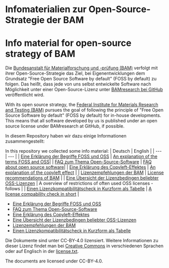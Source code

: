 # Infomaterialien zur Open-Source-Strategie der BAM
# Info material for open-source strategy of BAM

Die [Bundesanstalt für Materialforschung und -prüfung (BAM)](https://www.bam.de)
verfolgt mit ihrer Open-Source-Strategie das Ziel, bei Eigenentwicklungen dem
Grundsatz "Free Open Source Software by default" (FOSS by default) zu folgen.
Das heißt, dass jede von uns selbst entwickelte Software nach Möglichkeit unter einer
Open-Source-Lizenz unter [BAMresearch bei GitHub](https://github.com/BAMresearch)
veröffentlicht wird.

With its open source strategy, the [Federal Institute for Materials Research and Testing (BAM)](https://www.bam.de) pursues the goal of following the principle of "Free Open Source Software by default" (FOSS by default) for in-house developments.
This means that all software developed by us is published under an open source license under BAMresearch at GitHub, if possible.

In diesem Repository haben wir dazu einige Informationen zusammengestellt:

In this repository we collected some info material:
| Deutsch | English |
| --- | --- |
| [Eine Erklärung der Begriffe FOSS und OSS](Erklärung_OSS.pdf) | [An explanation of the terms FOSS and OSS](Term_OSS_FOSS.pdf)|
| [FAQ zum Thema Open-Source-Software](FAQ_OSS.pdf) | [FAQ about open source software](FAQ_OSS_en.pdf)|
| [Eine Erklärung des Copyleft-Effektes](Copyleft_Effekt.pdf) | [An explanation of the copyleft effect](Copyleft_Effect.pdf) |
| [Lizenzempfehlungen der BAM](OSS_Lizenzen_Empfehlungen.pdf) | [License recommendations of BAM](OSS_license_recommendations.pdf) |
| [Eine Übersicht der Lizenzbedingen beliebter OSS-Lizenzen](Lizenzen_beliebtesten_OSS.pdf) | A overview of restrictions of often used OSS licenses - follows |
| [Einen Lizenzkompatibilitätscheck in Kurzform als Tabelle](Kompatibilitätscheck.pdf) | [A license compability check in short](License_compability_check_table.pdf) |







- [Eine Erklärung der Begriffe FOSS und OSS](Erklärung_OSS.pdf)
- [FAQ zum Thema Open-Source-Software](FAQ_OSS.pdf)
- [Eine Erklärung des Copyleft-Effektes](Copyleft_Effekt.pdf)
- [Eine Übersicht der Lizenzbedingen beliebter OSS-Lizenzen](Lizenzen_beliebtesten_OSS.pdf)
- [Lizenzempfehlungen der BAM](OSS_Lizenzen_Empfehlungen.pdf)
- [Einen Lizenzkompatibilitätscheck in Kurzform als Tabelle](Kompatibilitätscheck.pdf)

Die Dokumente sind unter CC-BY-4.0 lizensiert. Weitere Informationen zu dieser Lizenz
findet man bei [Creative Commons](https://creativecommons.org/licenses/by/4.0/deed.de)
in verschiedenen Sprachen oder auf Englisch in der [license.txt](license.txt).

The documents are licensed under CC-BY-4.0.
